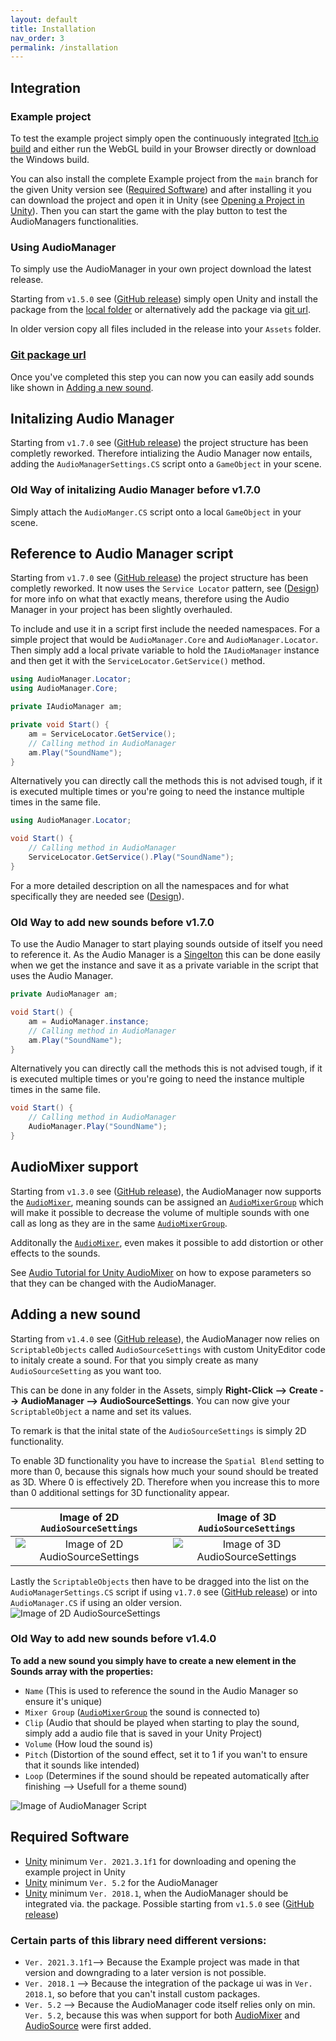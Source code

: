 ```yaml
---
layout: default
title: Installation
nav_order: 3
permalink: /installation
---
```


## Integration

### Example project

To test the example project simply open the continuously integrated [Itch.io build](https://mathewhd.itch.io/unity-audio-manager) and either run the WebGL build in your Browser directly or download the Windows build.

You can also install the complete Example project from the ```main``` branch for the given Unity version see ([Required Software](https://mathewhdyt.github.io/Unity-Audio-Manager/installation#required-software)) and after installing it you can download the project and open it in Unity (see [Opening a Project in Unity](https://docs.unity3d.com/2021.2/Documentation/Manual/GettingStartedOpeningProjects.html)). Then you can start the game with the play button to test the AudioManagers functionalities.

### Using AudioManager

To simply use the AudioManager in your own project download the latest release.
    
Starting from ```v1.5.0``` see ([GitHub release](https://github.com/MathewHDYT/Unity-Audio-Manager-UAM/releases/)) simply open Unity and install the package from the [local folder](https://docs.unity3d.com/Manual/upm-ui-local.html) or alternatively add the package via [git url](https://docs.unity3d.com/Manual/upm-git.html#syntax).

In older version copy all files included in the release into your ```Assets``` folder.

### [Git package url](https://github.com/MathewHDYT/Unity-Audio-Manager.git?path=/com.mathewhdyt.audiomanager#package)

Once you've completed this step you can now you can easily add sounds like shown in [Adding a new sound](https://mathewhdyt.github.io/Unity-Audio-Manager/installation#adding-a-new-sound).

## Initalizing Audio Manager

Starting from ```v1.7.0``` see ([GitHub release](https://github.com/MathewHDYT/Unity-Audio-Manager-UAM/releases/)) the project structure has been completly reworked. Therefore intializing the Audio Manager now entails, adding the ```AudioManagerSettings.CS``` script onto a ```GameObject``` in your scene.

### Old Way of initalizing Audio Manager before v1.7.0

Simply attach the ```AudioManger.CS``` script onto a local ```GameObject``` in your scene.

## Reference to Audio Manager script

Starting from ```v1.7.0``` see ([GitHub release](https://github.com/MathewHDYT/Unity-Audio-Manager-UAM/releases/)) the project structure has been completly reworked. It now uses the ```Service Locator``` pattern, see ([Design](https://mathewhdyt.github.io/Unity-Audio-Manager/design#service-locator-pattern)) for more info on what that exactly means, therefore using the Audio Manager in your project has been slightly overhauled.

To include and use it in a script first include the needed namespaces. For a simple project that would be ```AudioManager.Core``` and ```AudioManager.Locator```. Then simply add a local private variable to hold the ```IAudioManager``` instance and then get it with the ```ServiceLocator.GetService()``` method.

```csharp
using AudioManager.Locator;
using AudioManager.Core;

private IAudioManager am;

private void Start() {
    am = ServiceLocator.GetService();
    // Calling method in AudioManager
	am.Play("SoundName");
}
```

Alternatively you can directly call the methods this is not advised tough, if it is executed multiple times or you're going to need the instance multiple times in the same file.

```csharp
using AudioManager.Locator;

void Start() {
    // Calling method in AudioManager
    ServiceLocator.GetService().Play("SoundName");
}
```

For a more detailed description on all the namespaces and for what specifically they are needed see ([Design](https://mathewhdyt.github.io/Unity-Audio-Manager/design#namespaces)).

### Old Way to add new sounds before v1.7.0

To use the Audio Manager to start playing sounds outside of itself you need to reference it. As the Audio Manager is a [Singelton](https://stackoverflow.com/questions/2155688/what-is-a-singleton-in-c) this can be done easily when we get the instance and save it as a private variable in the script that uses the Audio Manager.

```csharp
private AudioManager am;

void Start() {
    am = AudioManager.instance;
    // Calling method in AudioManager
    am.Play("SoundName");
}
```

Alternatively you can directly call the methods this is not advised tough, if it is executed multiple times or you're going to need the instance multiple times in the same file.

```csharp
void Start() {
    // Calling method in AudioManager
    AudioManager.Play("SoundName");
}
```

## AudioMixer support

Starting from ```v1.3.0``` see ([GitHub release](https://github.com/MathewHDYT/Unity-Audio-Manager-UAM/releases/)), the AudioManager now supports the [```AudioMixer```](https://docs.unity3d.com/Documentation/ScriptReference/Audio.AudioMixer.html), meaning sounds can be assigned an [```AudioMixerGroup```](https://docs.unity3d.com/2021.2/Documentation/ScriptReference/Audio.AudioMixerGroup.html) which will make it possible to decrease the volume of multiple sounds with one call as long as they are in the same [```AudioMixerGroup```](https://docs.unity3d.com/2021.2/Documentation/ScriptReference/Audio.AudioMixerGroup.html).

Additonally the [```AudioMixer```](https://docs.unity3d.com/Documentation/ScriptReference/Audio.AudioMixer.html), even makes it possible to add distortion or other effects to the sounds.

See [Audio Tutorial for Unity AudioMixer](https://www.raywenderlich.com/532-audio-tutorial-for-unity-the-audio-mixer#toc-anchor-010) on how to expose parameters so that they can be changed with the AudioManager.

## Adding a new sound

Starting from ```v1.4.0``` see ([GitHub release](https://github.com/MathewHDYT/Unity-Audio-Manager-UAM/releases/)), the AudioManager now relies on ```ScriptableObjects``` called ```AudioSourceSettings``` with custom UnityEditor code to initaly create a sound. For that you simply create as many ```AudioSourceSetting``` as you want too.

This can be done in any folder in the Assets, simply **Right-Click --> Create --> AudioManager --> AudioSourceSettings**. You can now give your ```ScriptableObject``` a name and set its values.

To remark is that the inital state of the ```AudioSourceSettings``` is simply 2D functionality.

To enable 3D functionality you have to increase the ```Spatial Blend``` setting to more than 0, because this signals how much your sound should be treated as 3D. Where 0 is effectively 2D. Therefore when you increase this to more than 0 additional settings for 3D functionality appear.

Image of 2D ```AudioSourceSettings```                                                                                                          |   Image of 3D ```AudioSourceSettings```
:-------------------------:                                                                                                                    |   :-------------------------:
![Image of 2D ```AudioSourceSettings```](https://raw.githubusercontent.com/MathewHDYT/Unity-Audio-Manager/gh-pages/_images/2d_audiosourcesetting.png)    |   ![Image of 3D ```AudioSourceSettings```](https://raw.githubusercontent.com/MathewHDYT/Unity-Audio-Manager/gh-pages/_images/3d_audiosourcesetting.png)

Lastly the ```ScriptableObjects``` then have to be dragged into the list on the ```AudioManagerSettings.CS``` script if using ```v1.7.0``` see ([GitHub release](https://github.com/MathewHDYT/Unity-Audio-Manager-UAM/releases/)) or into ```AudioManager.CS``` if using an older version.
![Image of 2D ```AudioSourceSettings```](https://raw.githubusercontent.com/MathewHDYT/Unity-Audio-Manager/gh-pages/_images/AudioManager.png)

### Old Way to add new sounds before v1.4.0

**To add a new sound you simply have to create a new element in the Sounds array with the properties:**
- ```Name``` (This is used to reference the sound in the Audio Manager so ensure it's unique)
- ```Mixer Group``` ([```AudioMixerGroup```](https://docs.unity3d.com/2021.2/Documentation/ScriptReference/Audio.AudioMixerGroup.html) the sound is connected to)
- ```Clip``` (Audio that should be played when starting to play the sound, simply add a audio file that is saved in your Unity Project)
- ```Volume``` (How loud the sound is)
- ```Pitch``` (Distortion of the sound effect, set it to 1 if you wan't to ensure that it sounds like intended)
- ```Loop``` (Determines if the sound should be repeated automatically after finishing --> Usefull for a theme sound)

![Image of AudioManager Script](https://raw.githubusercontent.com/MathewHDYT/Unity-Audio-Manager/gh-pages/_images/old_audiomanager.png)

## Required Software
- [Unity](https://unity3d.com/get-unity/download/archive) minimum ```Ver. 2021.3.1f1``` for downloading and opening the example project in Unity
- [Unity](https://unity3d.com/get-unity/download/archive) minimum ```Ver. 5.2``` for the AudioManager
- [Unity](https://unity3d.com/get-unity/download/archive) minimum ```Ver. 2018.1```, when the AudioManager should be integrated via. the package. Possible starting from ```v1.5.0``` see ([GitHub release](https://github.com/MathewHDYT/Unity-Audio-Manager-UAM/releases/))

### Certain parts of this library need different versions:

- ```Ver. 2021.3.1f1```--> Because the Example project was made in that version and downgrading to a later version is not possible.
- ```Ver. 2018.1``` --> Because the integration of the package ui was in ```Ver. 2018.1```, so before that you can't install custom packages.
- ```Ver. 5.2``` --> Because the AudioManager code itself relies only on min. ```Ver. 5.2```, because this was when support for both [AudioMixer](https://docs.unity3d.com/520/Documentation/Manual/AudioMixer.html) and [AudioSource](https://docs.unity3d.com/520/Documentation/Manual/class-AudioSource.html) were first added.
